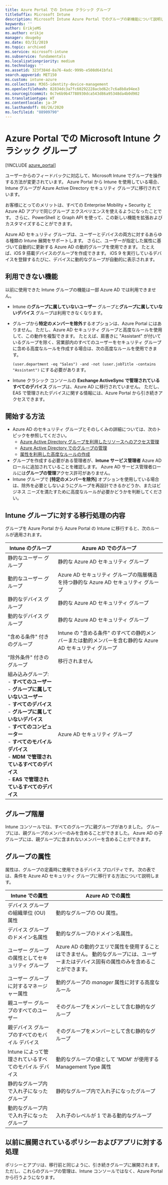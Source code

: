 ```yaml
---
title: Azure Portal での Intune クラシック グループ
titleSuffix: Microsoft Intune
description: Microsoft Intune Azure Portal でのグループの新機能について説明します。
keywords: ''
author: ErikjeMS
ms.author: erikje
manager: dougeby
ms.date: 03/31/2019
ms.topic: archived
ms.service: microsoft-intune
ms.subservice: fundamentals
ms.localizationpriority: medium
ms.technology: ''
ms.assetid: 323f384d-8a76-4adc-999b-e508d641bfa1
search.appverid: MET150
ms.custom: intune-azure
ms.collection: M365-identity-device-management
ms.openlocfilehash: 82834dc3a7fc60292228acbd62c7c6a8b8a94ee3
ms.sourcegitcommit: 0c7e6b9b47788930dca543d86a95348da4b0d902
ms.translationtype: HT
ms.contentlocale: ja-JP
ms.lasthandoff: 08/26/2020
ms.locfileid: "88909790"
---
```

# <a name="microsoft-intune-classic-groups-in-the-azure-portal"></a>Azure Portal での Microsoft Intune クラシック グループ

[!INCLUDE [azure_portal](../includes/azure_portal.md)]

ユーザーからのフィードバックに対応して、Microsoft Intune でグループを操作する方法が変更されています。
Azure Portal から Intune を使用している場合、Intune グループが Azure Active Directory セキュリティ グループに移行されています。

お客様にとってのメリットは、すべての Enterprise Mobility + Security と Azure AD アプリで同じグループ エクスペリエンスを使えるようになったことです。 さらに、PowerShell と Graph API を使って、この新しい機能を拡張およびカスタマイズすることができます。

Azure AD セキュリティ グループは、ユーザーとデバイスの両方に対するあらゆる種類の Intune 展開をサポートします。 さらに、ユーザーが指定した属性に基づいて自動的に更新する Azure AD の動的グループを使用できます。 たとえば、iOS 9 搭載デバイスのグループを作成できます。 iOS 9 を実行しているデバイスを登録するたびに、デバイスに動的なグループが自動的に表示されます。

## <a name="what-is-not-available"></a>利用できない機能

以前に使用できた Intune グループの機能は一部 Azure AD では利用できません。

- Intune の**グループに属していないユーザー** グループと**グループに属していないデバイス** グループは利用できなくなります。
- グループから**特定のメンバーを除外**するオプションは、Azure Portal にはありません。 ただし、Azure AD セキュリティ グループと高度なルールを使用して、この動作を複製できます。 たとえば、肩書きに "Assistant" が付いているグループを除く、営業部内のすべてのユーザーをセキュリティ グループに含める高度なルールを作成する場合は、次の高度なルールを使用できます。

  `(user.department -eq "Sales") -and -not (user.jobTitle -contains "Assistant")` にする必要があります。
- Intune クラシック コンソールの **Exchange ActiveSync で管理されているすべてのデバイス** グループは、Azure AD に移行されていません。 ただし、EAS で管理されたデバイスに関する情報には、Azure Portal から引き続きアクセスできます。

## <a name="how-to-get-started"></a>開始する方法

- Azure AD のセキュリティ グループとそのしくみの詳細については、次のトピックを参照してください。
  - [Azure Active Directory グループを利用したリソースへのアクセス管理](/azure/active-directory/fundamentals/active-directory-manage-groups)
  - [Azure Active Directory でのグループの管理](/azure/active-directory/fundamentals/active-directory-groups-create-azure-portal)
  - [属性を利用した高度なルールの作成](/azure/active-directory/users-groups-roles/groups-dynamic-membership)
- グループを作成する必要がある管理者が、**Intune サービス管理者** Azure AD ロールに追加されていることを確認します。 Azure AD サービス管理者ロールには**グループの管理**アクセス許可がありません。
- Intune グループで **[特定のメンバーを除外]** オプションを使用している場合は、除外を必要としないようにグループを再設計できるかどうか、またはビジネス ニーズを満たすために高度なルールが必要かどうかを判断してください。


## <a name="what-happened-to-intune-groups"></a>Intune グループに対する移行処理の内容
グループを Azure Portal から Azure Portal の Intune に移行すると、次のルールが適用されます。

| Intune のグループ|Azure AD でのグループ|
|-----------------------------------------------------------------------|-------------------------------------------------------------|
|静的なユーザー グループ|静的な Azure AD セキュリティ グループ|
|動的なユーザー グループ|Azure AD セキュリティ グループの階層構造を持つ静的な Azure AD セキュリティ グループ|
|静的なデバイス グループ|静的な Azure AD セキュリティ グループ|
|動的なデバイス グループ|静的な Azure AD セキュリティ グループ|
|"含める条件" 付きのグループ|Intune の "含める条件" のすべての静的メンバーまたは動的メンバーを含む静的な Azure AD セキュリティ グループ|
|"除外条件" 付きのグループ|移行されません|
|組み込みグループ:<br>- **すべてのユーザー**<br>- **グループに属していないユーザー**<br>- **すべてのデバイス**<br>- **グループに属していないデバイス**<br>- **すべてのコンピューター**<br>- **すべてのモバイル デバイス**<br>- **MDM で管理されているすべてのデバイス**<br>- **EAS で管理されているすべてのデバイス**|Azure AD セキュリティ グループ|

## <a name="group-hierarchy"></a>グループ階層

Intune コンソールでは、すべてのグループに親グループがありました。 グループには、親グループのメンバーのみを含めることができました。 Azure AD の子グループには、親グループに含まれないメンバーを含めることができます。

## <a name="group-attributes"></a>グループの属性
属性は、グループの定義時に使用できるデバイス プロパティです。 次の表では、条件を Azure AD セキュリティ グループに移行する方法について説明します。

| Intune での属性|Azure AD での属性|
|-----------------------------------------------------------------------|-------------------------------------------------------------|
|デバイス グループの組織単位 (OU) 属性|動的なグループの OU 属性。|
|デバイス グループのドメイン名属性|動的なグループのドメイン名属性。|
|ユーザー グループの属性としてセキュリティ グループ|Azure AD の動的クエリで属性を使用することはできません。 動的なグループには、ユーザーまたはデバイス固有の属性のみを含めることができます。|
|ユーザー グループに対するマネージャー属性|動的グループの *manager* 属性に対する高度なルール|
|親ユーザー グループのすべてのユーザー|そのグループをメンバーとして含む静的なグループ|
|親デバイス グループのすべてのモバイル デバイス|そのグループをメンバーとして含む静的なグループ|
|Intune によって管理されているすべてのモバイル デバイス|動的なグループの値として 'MDM' が使用する Management Type 属性|
|静的なグループ内で入れ子になったグループ |静的なグループ内で入れ子になったグループ|
|動的なグループ内で入れ子になったグループ|入れ子のレベルが 1 である動的なグループ|

## <a name="what-happens-to-policies-and-apps-you-previously-deployed"></a>以前に展開されているポリシーおよびアプリに対する処理

ポリシーとアプリは、移行前と同じように、引き続きグループに展開されます。 ただし、これらのグループの管理は、Intune コンソールではなく、Azure Portal から行うようになります。